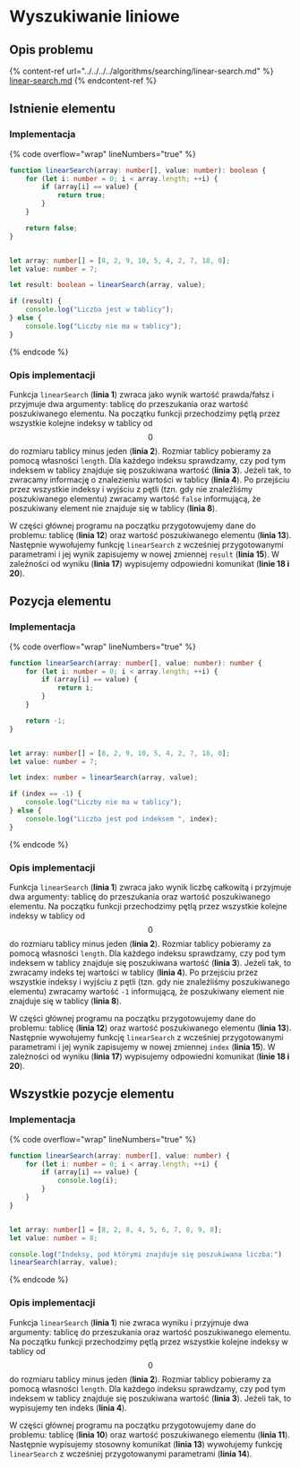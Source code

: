 # Wyszukiwanie liniowe

## Opis problemu

{% content-ref url="../../../../algorithms/searching/linear-search.md" %}
[linear-search.md](../../../../algorithms/searching/linear-search.md)
{% endcontent-ref %}

## Istnienie elementu

### Implementacja

{% code overflow="wrap" lineNumbers="true" %}
```typescript
function linearSearch(array: number[], value: number): boolean {
    for (let i: number = 0; i < array.length; ++i) {
        if (array[i] == value) {
            return true;
        }
    }

    return false;
}


let array: number[] = [8, 2, 9, 10, 5, 4, 2, 7, 18, 0];
let value: number = 7;

let result: boolean = linearSearch(array, value);

if (result) {
    console.log("Liczba jest w tablicy");
} else {
    console.log("Liczby nie ma w tablicy");
}
```
{% endcode %}

### Opis implementacji

Funkcja `linearSearch` (**linia 1**) zwraca jako wynik wartość prawda/fałsz i przyjmuje dwa argumenty: tablicę do przeszukania oraz wartość poszukiwanego elementu. Na początku funkcji przechodzimy pętlą przez wszystkie kolejne indeksy w tablicy od $$0$$ do rozmiaru tablicy minus jeden (**linia 2**). Rozmiar tablicy pobieramy za pomocą własności `length`. Dla każdego indeksu sprawdzamy, czy pod tym indeksem w tablicy znajduje się poszukiwana wartość (**linia 3**). Jeżeli tak, to zwracamy informację o znalezieniu wartości w tablicy (**linia 4**). Po przejściu przez wszystkie indeksy i wyjściu z pętli (tzn. gdy nie znaleźliśmy poszukiwanego elementu) zwracamy wartość `false` informującą, że poszukiwany element nie znajduje się w tablicy (**linia 8**).

W części głównej programu na początku przygotowujemy dane do problemu: tablicę (**linia 12**) oraz wartość poszukiwanego elementu (**linia 13**). Następnie wywołujemy funkcję `linearSearch` z wcześniej przygotowanymi parametrami i jej wynik zapisujemy w nowej zmiennej `result` (**linia 15**). W zależności od wyniku (**linia 17**) wypisujemy odpowiedni komunikat (**linie 18 i 20**).

## Pozycja elementu

### Implementacja

{% code overflow="wrap" lineNumbers="true" %}
```typescript
function linearSearch(array: number[], value: number): number {
    for (let i: number = 0; i < array.length; ++i) {
        if (array[i] == value) {
            return i;
        }
    }

    return -1;
}


let array: number[] = [8, 2, 9, 10, 5, 4, 2, 7, 18, 0];
let value: number = 7;

let index: number = linearSearch(array, value);

if (index == -1) {
    console.log("Liczby nie ma w tablicy");
} else {
    console.log("Liczba jest pod indeksem ", index);
}
```
{% endcode %}

### Opis implementacji

Funkcja `linearSearch` (**linia 1**) zwraca jako wynik liczbę całkowitą i przyjmuje dwa argumenty: tablicę do przeszukania oraz wartość poszukiwanego elementu. Na początku funkcji przechodzimy pętlą przez wszystkie kolejne indeksy w tablicy od $$0$$ do rozmiaru tablicy minus jeden (**linia 2**). Rozmiar tablicy pobieramy za pomocą własności `length`. Dla każdego indeksu sprawdzamy, czy pod tym indeksem w tablicy znajduje się poszukiwana wartość (**linia 3**). Jeżeli tak, to zwracamy indeks tej wartości w tablicy (**linia 4**). Po przejściu przez wszystkie indeksy i wyjściu z pętli (tzn. gdy nie znaleźliśmy poszukiwanego elementu) zwracamy wartość `-1` informującą, że poszukiwany element nie znajduje się w tablicy (**linia 8**).

W części głównej programu na początku przygotowujemy dane do problemu: tablicę (**linia 12**) oraz wartość poszukiwanego elementu (**linia 13**). Następnie wywołujemy funkcję `linearSearch` z wcześniej przygotowanymi parametrami i jej wynik zapisujemy w nowej zmiennej `index` (**linia 15**). W zależności od wyniku (**linia 17**) wypisujemy odpowiedni komunikat (**linie 18 i 20**).

## Wszystkie pozycje elementu

### Implementacja

{% code overflow="wrap" lineNumbers="true" %}
```typescript
function linearSearch(array: number[], value: number) {
    for (let i: number = 0; i < array.length; ++i) {
        if (array[i] == value) {
            console.log(i);
        }
    }
}


let array: number[] = [8, 2, 8, 4, 5, 6, 7, 8, 9, 8];
let value: number = 8;

console.log("Indeksy, pod którymi znajduje się poszukiwana liczba:")
linearSearch(array, value);
```
{% endcode %}

### Opis implementacji

Funkcja `linearSearch` (**linia 1**) nie zwraca wyniku i przyjmuje dwa argumenty: tablicę do przeszukania oraz wartość poszukiwanego elementu. Na początku funkcji przechodzimy pętlą przez wszystkie kolejne indeksy w tablicy od $$0$$ do rozmiaru tablicy minus jeden (**linia 2**). Rozmiar tablicy pobieramy za pomocą własności `length`. Dla każdego indeksu sprawdzamy, czy pod tym indeksem w tablicy znajduje się poszukiwana wartość (**linia 3**). Jeżeli tak, to wypisujemy ten indeks (**linia 4**).

W części głównej programu na początku przygotowujemy dane do problemu: tablicę (**linia 10**) oraz wartość poszukiwanego elementu (**linia 11**). Następnie wypisujemy stosowny komunikat (**linia 13**) wywołujemy funkcję `linearSearch` z wcześniej przygotowanymi parametrami (**linia 14**).